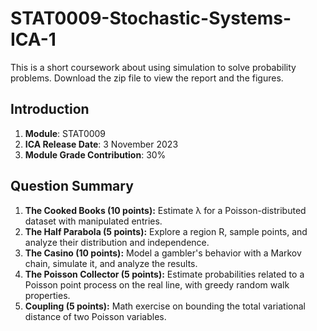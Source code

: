 # STAT0009-Stochastic-Systems-ICA-1

This is a short coursework about using simulation to solve probability problems. Download the zip file to view the report and the figures.

## Introduction
1. **Module**: STAT0009
2. **ICA Release Date**: 3 November 2023
3. **Module Grade Contribution**: 30%

## Question Summary
1. **The Cooked Books (10 points):** Estimate λ for a Poisson-distributed dataset with manipulated entries.
2. **The Half Parabola (5 points):** Explore a region R, sample points, and analyze their distribution and independence.
3. **The Casino (10 points):** Model a gambler's behavior with a Markov chain, simulate it, and analyze the results.
4. **The Poisson Collector (5 points):** Estimate probabilities related to a Poisson point process on the real line, with greedy random walk properties.
5. **Coupling (5 points):** Math exercise on bounding the total variational distance of two Poisson variables.

